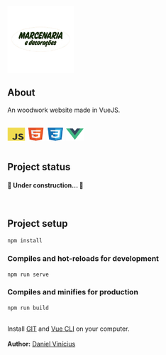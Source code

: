<img src='logo-novo.png' alt='Marcenaria & Decorações' title='Marcenaria & Decorações' height="150px">

## About
An woodwork website made in VueJS.
<br/>

<div style="display: inline_block"><br>
    <img align="center" alt="Javascript" title="Javascript" height="30" width="40" src="https://raw.githubusercontent.com/devicons/devicon/master/icons/javascript/javascript-original.svg">
    <img align="center" alt="HTML" title="HTML" height="30" width="40" src="https://raw.githubusercontent.com/devicons/devicon/master/icons/html5/html5-original.svg">
    <img align="center" alt="CSS" title="CSS" height="30" width="40" src="https://raw.githubusercontent.com/devicons/devicon/master/icons/css3/css3-original.svg">
    <img align="center" alt="VueJS" title="VueJS" height="30" width="40" src="https://raw.githubusercontent.com/devicons/devicon/master/icons/vuejs/vuejs-original.svg">
</div>
<br/>

## Project status
<h4> 
	🚧 Under construction... 🚧
</h4>
<br/>

## Project setup
```
npm install
```

### Compiles and hot-reloads for development
```
npm run serve
```

### Compiles and minifies for production
```
npm run build
```

<br/>
Install <a href="https://git-scm.com/">GIT</a> and <a href="https://cli.vuejs.org/">Vue CLI</a> on your computer.
<br/><br/>
<b>Author:</b> <a href="https://beacons.ai/danvinicius">Daniel Vinícius</a>
